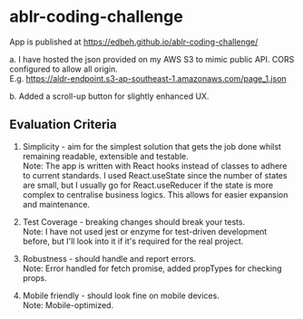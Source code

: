 # ablr-coding-challenge

App is published at https://edbeh.github.io/ablr-coding-challenge/

a. I have hosted the json provided on my AWS S3 to mimic public API. CORS configured to allow all origin.<br/>
E.g. https://aldr-endpoint.s3-ap-southeast-1.amazonaws.com/page_1.json

b. Added a scroll-up button for slightly enhanced UX.



## Evaluation Criteria
1. Simplicity - aim for the simplest solution that gets the job done whilst remaining readable, extensible and testable.<br/>
Note: The app is written with React hooks instead of classes to adhere to current standards. I used React.useState since the number of states are small, 
but I usually go for React.useReducer if the state is more complex to centralise business logics. This allows for easier expansion and maintenance.

2. Test Coverage - breaking changes should break your tests.<br/>
Note: I have not used jest or enzyme for test-driven development before, but I'll look into it if it's required for the real project.

3. Robustness - should handle and report errors.<br/>
Note: Error handled for fetch promise, added propTypes for checking props.

4. Mobile friendly - should look fine on mobile devices.<br/>
Note: Mobile-optimized.
